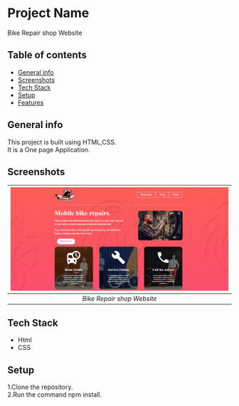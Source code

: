 # Project Name
Bike Repair shop Website

## Table of contents
* [General info](#general-info)
* [Screenshots](#screenshots)
* [Tech Stack](#tech-stack)
* [Setup](#setup)
* [Features](#features)

## General info
This project is built using HTML,CSS.  
It is a One page Application.

## Screenshots
 | ![Input Page](/output-images/bikes.png)|
|:--:| 
| *Bike Repair shop Website*|



## Tech Stack
* Html
* CSS

## Setup
1.Clone the repository.  
2.Run the command npm install.
